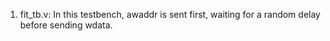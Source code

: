 1. fit_tb.v: In this testbench, awaddr is sent first, waiting for a random delay before sending wdata.
